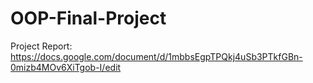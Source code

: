 # OOP-Final-Project
Project Report: https://docs.google.com/document/d/1mbbsEgpTPQkj4uSb3PTkfGBn-0mizb4MOv6XiTgob-I/edit

